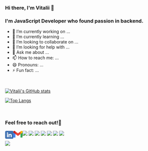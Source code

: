 ### Hi there, I'm Vitalii 👋

<!--
**vitaliiptp/vitaliiptp** is a ✨ _special_ ✨ repository because its `README.md` (this file) appears on your GitHub profile.

Here are some ideas to get you started:-->

### I'm JavaScript Developer who found passion in backend.

- 🔭 I’m currently working on ...
- 🌱 I’m currently learning ...
- 👯 I’m looking to collaborate on ...
- 🤔 I’m looking for help with ...
- 💬 Ask me about ...
- 📫 How to reach me: ...
- 😄 Pronouns: ...
- ⚡ Fun fact: ...

<br />

<!-- <p align="center">
  <a href="https://www.linkedin.com/in/vitalii-potapenko/">
    <img src="https://img.shields.io/badge/LinkedIn-blue?style=flat&logo=linkedin&labelColor=blue">
  </a>
</p>
<img src="assets/gmail-logo.png" style="width: 2rem">
<a href="https://www.linkedin.com/in/vitalii-potapenko/">
  <img src="assets/linkedin-logo.png" style="width: 2rem">
</a> -->



[![Vitalii's GitHub stats](https://github-readme-stats.vercel.app/api?username=vitaliiptp&count_private=true&show_icons=true&theme=tokyonight&hide_title=true)](https://github.com/vitaliiptp/github-readme-stats)


[![Top Langs](https://github-readme-stats.vercel.app/api/top-langs/?username=vitaliiptp&layout=compact)](https://github.com/vitaliiptp/github-readme-stats)

<br />

### Feel free to reach out!🙂

[<img align="left" alt=linkedin width="27px" src="assets/linkedin.png" />](https://www.linkedin.com/in/vitalii-potapenko/)

[<img align="left" alt=gmail width="30px" src="assets/gmail.png" />](mailto:vitalii.potapenko@gmail.com)


![](https://img.shields.io/badge/LinkedIn-blue?style=flat&logo=linkedin&labelColor=blue&logoWidth=20)
![](https://img.shields.io/badge/-ReactJS-61DAFB?logo=react&logoColor=white&style=flat&logoWidth=20)
![](https://img.shields.io/badge/-NPM-CB3837?logo=npm&logoColor=white&style=flat&logoWidth=20)
![](https://img.shields.io/badge/-NodeJs-339933?logo=node.js&logoColor=white&style=flat)
![](https://img.shields.io/badge/-JavaScript-F7DF1E?logo=javascript&logoColor=black&style=flat)
![](https://img.shields.io/badge/-Bootstrap-7952B3?logo=bootstrap&logoColor=white&style=flat)
![](https://img.shields.io/badge/-MySQL-4479A1?logo=mysql&logoColor=white&style=flat)

![](https://komarev.com/ghpvc/?username=vitaliiptp&color=blue&style=plastic&label=%E2%80%A2%E2%80%A2)
